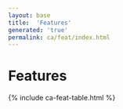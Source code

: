 ```yaml
---
layout: base
title:  'Features'
generated: 'true'
permalink: ca/feat/index.html
---
```


# Features

{% include ca-feat-table.html %}
